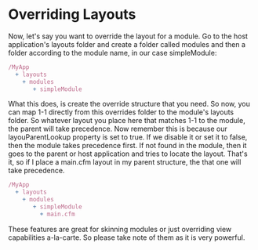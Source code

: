 # Overriding Layouts

Now, let's say you want to override the layout for a module. Go to the host application's layouts folder and create a folder called modules and then a folder according to the module name, in our case simpleModule:
```js
/MyApp
  + layouts 
    + modules 
       + simpleModule
```

What this does, is create the override structure that you need. So now, you can map 1-1 directly from this overrides folder to the module's layouts folder. So whatever layout you place here that matches 1-1 to the module, the parent will take precedence. Now remember this is because our layouParentLookup property is set to true. If we disable it or set it to false, then the module takes precedence first. If not found in the module, then it goes to the parent or host application and tries to locate the layout. That's it, so if I place a main.cfm layout in my parent structure, the that one will take precedence.

```js
/MyApp
  + layouts 
    + modules 
       + simpleModule
         + main.cfm
```

These features are great for skinning modules or just overriding view capabilities a-la-carte. So please take note of them as it is very powerful.

